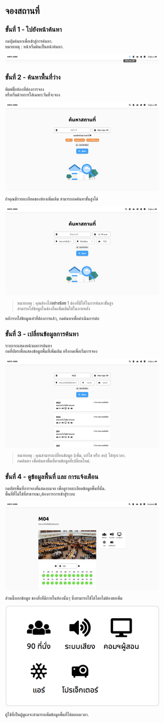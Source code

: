# จองสถานที่

## ขั้นที่ 1 - ไปยังหน้าค้นหา
กดปุ่มค้นหาเพื่อเข้าสู่การค้นหา.<br>
หมายเหตุ : หน้าเริ่มต้นเป็นหน้าค้นหา.

![](../../img/navigation-bar/search-button.png)

## ขั้นที่ 2 - ค้นหาพื้นที่ว่าง
พิมพ์ชื่อห้องที่ต้องการจอง<br>
หรือเริ่มด้วยการใส่เฉพาะวันที่จะจอง

![Search Page](../../img/search-page/simple.png)

ถ้าคุณมีรายละเอียดของห้องเพิ่มเติม สามารถกดค้นหาขั้นสูงได้

![Search Page](../../img/search-page/advanced.png)

> หมายเหตุ : คุณต้องใส่**อย่างน้อย** 1 ช่องที่มีให้ในการค้นหาขั้นสูง<br>
สามารถใส่ข้อมูลในช่องอื่นเพิ่มเติมได้ในภายหลัง

หลังจากใส่ข้อมูลเท่าที่ต้องการแล้ว, กดค้นหาเพื่อดำเนินการต่อ

## ขั้นที่ 3 - เปลี่ยนข้อมูลการค้นหา
ระบบจะแสดงหน้าผลการค้นหา<br>
กดที่บัตรเพื่อแสดงข้อมูลพื้นที่เพิ่มเติม หรือกดเพื่อเริ่มการจอง

![Search Result without filter on](../../img/search-result/simple.png)

> หมายเหตุ : คุณสามารถเปลี่ยนข้อมูล (เพิ่ม, แก้ไข หรือ ลบ) ได้ทุกเวลา. <br>
กดค้นหา เพื่อค้นหาพื้นที่ตามข้อมูลที่เปลี่ยนใหม่.

## ขั้นที่ 4 - ดูข้อมูลพื้นที่ และ การแจ้งเตือน
กดบัตรพื้นที่การจองที่แสดงบนจอ เพื่อดูรายละเอียดข้อมูลพื้นที่นั้น.<br>
พื้นที่ที่ไม่ใช่ที่สาธารณะ,ต้องการการเข้าสู่ระบบ

![Overall room information](../../img/room-info/overall.png)

ส่วนนี้บอกข้อมูล ของสิ่งที่มีภายในห้องนั้นๆ ซึ่งสามารถใช้ได้โดยไม่ต้องขอเพิ่ม

![Provided amenity](../../img/room-info/room-amenity.png)

ผู้ใช้ที่เป็นผู้ดูแลจะสามารถเพิ่มข้อมูลพื้นที่ได้ตลอดเวลา.
